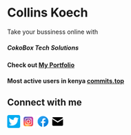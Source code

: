 # Collins Koech
<p>Take your bussiness online with</p>
<h5>CokoBox Tech Solutions</h5>
<h4>Check out <a href="https://collinskoechportfolio.web.app">My Portfolio</a></h4>
<h4>Most active users in kenya <a href="https://commits.top/kenya.html">commits.top</a></h4>
<h2>Connect with me </h2>
<a href="https://twitter.com/itskenyancoko"><img src="./img/twitter.png" style="width: 30px; height: 30px"></a>
<a href="https://instagram.com/__co_ko_"><img src="./img/instagram.png" style="width: 30px; height: 30px"></a>
<a href="https://facebook.com/collins.koech.169"><img src="./img/facebook.png" style="width: 30px; height: 30px"></a>
<a href="mailto:kenyadevco@gmail.com" target="blank"><img src="./img/mail.png" style="width: 30px; height: 30px"></a>